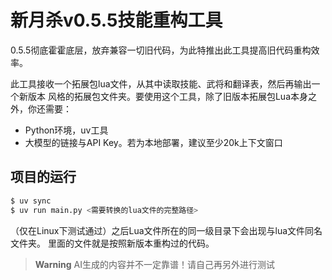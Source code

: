 # 新月杀v0.5.5技能重构工具

0.5.5彻底霍霍底层，放弃兼容一切旧代码，为此特推出此工具提高旧代码重构效率。

此工具接收一个拓展包lua文件，从其中读取技能、武将和翻译表，然后再输出一个新版本
风格的拓展包文件夹。要使用这个工具，除了旧版本拓展包Lua本身之外，你还需要：

- Python环境，uv工具
- 大模型的链接与API Key。若为本地部署，建议至少20k上下文窗口

## 项目的运行

```sh
$ uv sync
$ uv run main.py <需要转换的lua文件的完整路径>
```

（仅在Linux下测试通过）之后Lua文件所在的同一级目录下会出现与lua文件同名文件夹。
里面的文件就是按照新版本重构过的代码。

> **Warning**
> AI生成的内容并不一定靠谱！请自己再另外进行测试
